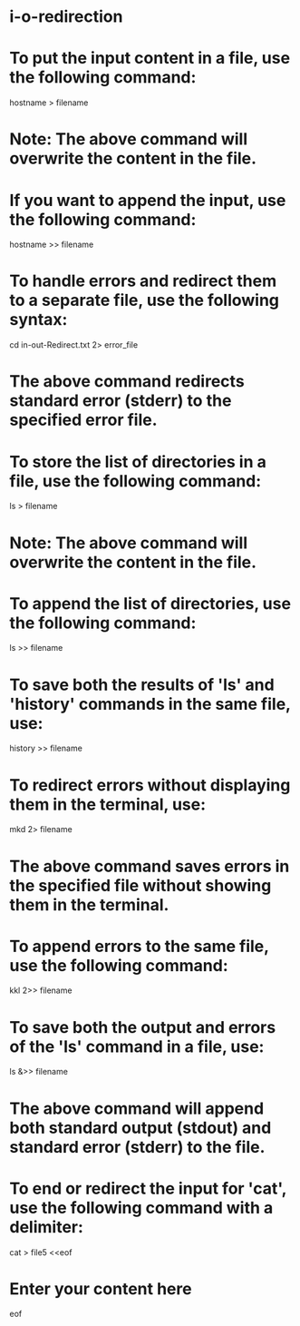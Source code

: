 # i-o-redirection

# To put the input content in a file, use the following command: 
hostname > filename

# Note: The above command will overwrite the content in the file.
# If you want to append the input, use the following command:
hostname >> filename

# To handle errors and redirect them to a separate file, use the following syntax:
cd in-out-Redirect.txt 2> error_file

# The above command redirects standard error (stderr) to the specified error file.

# To store the list of directories in a file, use the following command:
ls > filename

# Note: The above command will overwrite the content in the file.
# To append the list of directories, use the following command:
ls >> filename

# To save both the results of 'ls' and 'history' commands in the same file, use:
history >> filename

# To redirect errors without displaying them in the terminal, use:
mkd 2> filename

# The above command saves errors in the specified file without showing them in the terminal.

# To append errors to the same file, use the following command:
kkl 2>> filename

# To save both the output and errors of the 'ls' command in a file, use:
ls &>> filename

# The above command will append both standard output (stdout) and standard error (stderr) to the file.

# To end or redirect the input for 'cat', use the following command with a delimiter:
cat > file5 <<eof
# Enter your content here
eof
